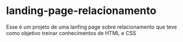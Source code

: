 # landing-page-relacionamento
Esse é um projeto de uma lanfing page sobre relacionamento que teve como objetivo treinar conhecimentos de HTML e CSS
